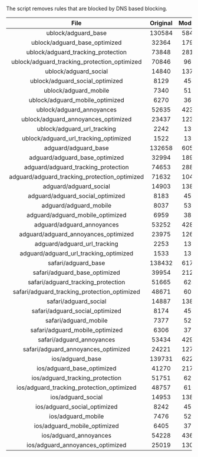 The script removes rules that are blocked by DNS based blocking.


| File | Original | Modified |
|:----:|:-----:|:-----:|
| ublock/adguard_base | 130584 | 58478 |
| ublock/adguard_base_optimized | 32364 | 17922 |
| ublock/adguard_tracking_protection | 73848 | 28123 |
| ublock/adguard_tracking_protection_optimized | 70846 | 9690 |
| ublock/adguard_social | 14840 | 13761 |
| ublock/adguard_social_optimized | 8129 | 4542 |
| ublock/adguard_mobile | 7340 | 5174 |
| ublock/adguard_mobile_optimized | 6270 | 3694 |
| ublock/adguard_annoyances | 52635 | 42318 |
| ublock/adguard_annoyances_optimized | 23437 | 12333 |
| ublock/adguard_url_tracking | 2242 | 1364 |
| ublock/adguard_url_tracking_optimized | 1522 | 1361 |
| adguard/adguard_base | 132658 | 60594 |
| adguard/adguard_base_optimized | 32994 | 18980 |
| adguard/adguard_tracking_protection | 74653 | 28868 |
| adguard/adguard_tracking_protection_optimized | 71632 | 10419 |
| adguard/adguard_social | 14903 | 13826 |
| adguard/adguard_social_optimized | 8183 | 4593 |
| adguard/adguard_mobile | 8037 | 5361 |
| adguard/adguard_mobile_optimized | 6959 | 3874 |
| adguard/adguard_annoyances | 53252 | 42847 |
| adguard/adguard_annoyances_optimized | 23975 | 12635 |
| adguard/adguard_url_tracking | 2253 | 1373 |
| adguard/adguard_url_tracking_optimized | 1533 | 1370 |
| safari/adguard_base | 138432 | 61786 |
| safari/adguard_base_optimized | 39954 | 21256 |
| safari/adguard_tracking_protection | 51665 | 6248 |
| safari/adguard_tracking_protection_optimized | 48671 | 6096 |
| safari/adguard_social | 14887 | 13807 |
| safari/adguard_social_optimized | 8174 | 4577 |
| safari/adguard_mobile | 7377 | 5216 |
| safari/adguard_mobile_optimized | 6306 | 3730 |
| safari/adguard_annoyances | 53434 | 42948 |
| safari/adguard_annoyances_optimized | 24221 | 12712 |
| ios/adguard_base | 139731 | 62295 |
| ios/adguard_base_optimized | 41270 | 21762 |
| ios/adguard_tracking_protection | 51751 | 6258 |
| ios/adguard_tracking_protection_optimized | 48757 | 6106 |
| ios/adguard_social | 14953 | 13846 |
| ios/adguard_social_optimized | 8242 | 4598 |
| ios/adguard_mobile | 7476 | 5262 |
| ios/adguard_mobile_optimized | 6405 | 3773 |
| ios/adguard_annoyances | 54228 | 43627 |
| ios/adguard_annoyances_optimized | 25019 | 13042 |